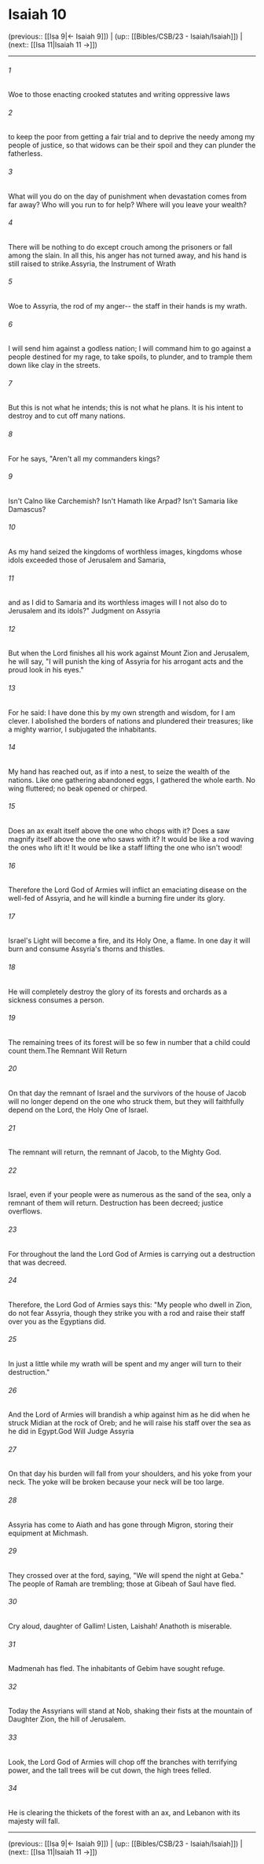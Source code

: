 # Isaiah 10

(previous:: [[Isa 9|← Isaiah 9]]) | (up:: [[Bibles/CSB/23 - Isaiah/Isaiah]]) | (next:: [[Isa 11|Isaiah 11 →]])

***


###### 1 
Woe to those enacting crooked statutes and writing oppressive laws 

###### 2 
to keep the poor from getting a fair trial and to deprive the needy among my people of justice, so that widows can be their spoil and they can plunder the fatherless. 

###### 3 
What will you do on the day of punishment when devastation comes from far away? Who will you run to for help? Where will you leave your wealth? 

###### 4 
There will be nothing to do except crouch among the prisoners or fall among the slain. In all this, his anger has not turned away, and his hand is still raised to strike.Assyria, the Instrument of Wrath 

###### 5 
Woe to Assyria, the rod of my anger-- the staff in their hands is my wrath. 

###### 6 
I will send him against a godless nation; I will command him to go against a people destined for my rage, to take spoils, to plunder, and to trample them down like clay in the streets. 

###### 7 
But this is not what he intends; this is not what he plans. It is his intent to destroy and to cut off many nations. 

###### 8 
For he says, "Aren't all my commanders kings? 

###### 9 
Isn't Calno like Carchemish? Isn't Hamath like Arpad? Isn't Samaria like Damascus? 

###### 10 
As my hand seized the kingdoms of worthless images, kingdoms whose idols exceeded those of Jerusalem and Samaria, 

###### 11 
and as I did to Samaria and its worthless images will I not also do to Jerusalem and its idols?" Judgment on Assyria 

###### 12 
But when the Lord finishes all his work against Mount Zion and Jerusalem, he will say, "I will punish the king of Assyria for his arrogant acts and the proud look in his eyes." 

###### 13 
For he said: I have done this by my own strength and wisdom, for I am clever. I abolished the borders of nations and plundered their treasures; like a mighty warrior, I subjugated the inhabitants. 

###### 14 
My hand has reached out, as if into a nest, to seize the wealth of the nations. Like one gathering abandoned eggs, I gathered the whole earth. No wing fluttered; no beak opened or chirped. 

###### 15 
Does an ax exalt itself above the one who chops with it? Does a saw magnify itself above the one who saws with it? It would be like a rod waving the ones who lift it! It would be like a staff lifting the one who isn't wood! 

###### 16 
Therefore the Lord God of Armies will inflict an emaciating disease on the well-fed of Assyria, and he will kindle a burning fire under its glory. 

###### 17 
Israel's Light will become a fire, and its Holy One, a flame. In one day it will burn and consume Assyria's thorns and thistles. 

###### 18 
He will completely destroy the glory of its forests and orchards as a sickness consumes a person. 

###### 19 
The remaining trees of its forest will be so few in number that a child could count them.The Remnant Will Return 

###### 20 
On that day the remnant of Israel and the survivors of the house of Jacob will no longer depend on the one who struck them, but they will faithfully depend on the Lord, the Holy One of Israel. 

###### 21 
The remnant will return, the remnant of Jacob, to the Mighty God. 

###### 22 
Israel, even if your people were as numerous as the sand of the sea, only a remnant of them will return. Destruction has been decreed; justice overflows. 

###### 23 
For throughout the land the Lord God of Armies is carrying out a destruction that was decreed. 

###### 24 
Therefore, the Lord God of Armies says this: "My people who dwell in Zion, do not fear Assyria, though they strike you with a rod and raise their staff over you as the Egyptians did. 

###### 25 
In just a little while my wrath will be spent and my anger will turn to their destruction." 

###### 26 
And the Lord of Armies will brandish a whip against him as he did when he struck Midian at the rock of Oreb; and he will raise his staff over the sea as he did in Egypt.God Will Judge Assyria 

###### 27 
On that day his burden will fall from your shoulders, and his yoke from your neck. The yoke will be broken because your neck will be too large. 

###### 28 
Assyria has come to Aiath and has gone through Migron, storing their equipment at Michmash. 

###### 29 
They crossed over at the ford, saying, "We will spend the night at Geba." The people of Ramah are trembling; those at Gibeah of Saul have fled. 

###### 30 
Cry aloud, daughter of Gallim! Listen, Laishah! Anathoth is miserable. 

###### 31 
Madmenah has fled. The inhabitants of Gebim have sought refuge. 

###### 32 
Today the Assyrians will stand at Nob, shaking their fists at the mountain of Daughter Zion, the hill of Jerusalem. 

###### 33 
Look, the Lord God of Armies will chop off the branches with terrifying power, and the tall trees will be cut down, the high trees felled. 

###### 34 
He is clearing the thickets of the forest with an ax, and Lebanon with its majesty will fall.

***

(previous:: [[Isa 9|← Isaiah 9]]) | (up:: [[Bibles/CSB/23 - Isaiah/Isaiah]]) | (next:: [[Isa 11|Isaiah 11 →]])
